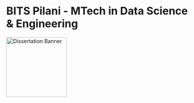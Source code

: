# BITS Pilani - MTech in Data Science & Engineering
<img src="https://khuddam.in/wp-content/uploads/2019/03/1200px-BITS_Pilani-Logo.svg.png" alt="Dissertation Banner" width="160"/>
